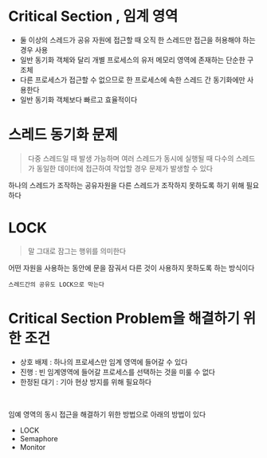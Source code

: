 # Critical Section , 임계 영역

* 둘 이상의 스레드가 공유 자원에 접근할 때 오직 한 스레드만 접근을 허용해야 하는 경우 사용
* 일반 동기화 객체와 달리 개별 프로세스의 유저 메모리 영역에 존재하는 단순한 구조체
* 다른 프로세스가 접근할 수 없으므로 한 프로세스에 속한 스레드 간 동기화에만 사용한다
* 일반 동기화 객체보다 빠르고 효율적이다

# 스레드 동기화 문제

> 다중 스레드일 때 발생 가능하며 여러 스레드가 동시에 실행될 때 다수의 스레드가 동일한 데이터에
> 접근하여 작업할 경우 문제가 발생할 수 있다

하나의 스레드가 조작하는 공유자원을 다른 스레드가 조작하지 못하도록 하기 위해 필요하다

# LOCK

> 말 그대로 잠그는 행위를 의미한다

어떤 자원을 사용하는 동안에 문을 잠궈서 다른 것이 사용하지 못하도록 하는 방식이다

```
스레드간의 공유도 LOCK으로 막는다
```

# Critical Section Problem을 해결하기 위한 조건

* 상호 배제 : 하나의 프로세스만 임계 영역에 들어갈 수 있다
* 진행 : 빈 임계영역에 들어갈 프로세스를 선택하는 것을 미룰 수 없다
* 한정된 대기 : 기아 현상 방지를 위해 필요하다

<br>

임예 영역의 동시 접근을 해결하기 위한 방법으로 아래의 방법이 있다

* LOCK
* Semaphore
* Monitor